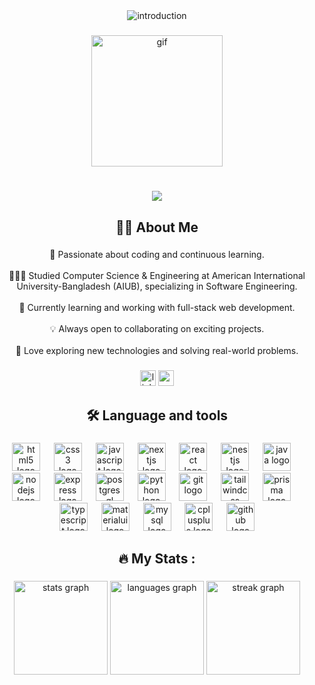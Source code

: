 <div align="center">
  <picture>
    <!-- Light Mode (Black Text) -->
    <source media="(prefers-color-scheme: light)" srcset="https://readme-typing-svg.herokuapp.com/?font=Righteous&size=35&center=true&vCenter=true&width=500&height=50&duration=4000&color=000000&lines=Hello+World!+👋;+I'm+Ashraful+Haque+Atif!" />
    <!-- Dark Mode (White Text) -->
    <source media="(prefers-color-scheme: dark)" srcset="https://readme-typing-svg.herokuapp.com/?font=Righteous&size=35&center=true&vCenter=true&width=500&height=50&duration=4000&color=ffffff&lines=Hello+World!+👋;+I'm+Ashraful+Haque+Atif!" />
    <!-- Default Image (Fallback) -->
    <img src="https://readme-typing-svg.herokuapp.com/?font=Righteous&size=35&center=true&vCenter=true&width=500&height=50&duration=4000&color=000000&lines=Hello+World!+👋;+I'm+Ashraful+Haque+Atif!" alt="introduction" />
  </picture>
</div>

###

<div align="center">
  <img height="210" src="https://media.giphy.com/media/wwg1suUiTbCY8H8vIA/giphy.gif" alt="gif" />
</div>

###

<h1></h1>

###

<div align="center">
  <img src="https://profile-counter.glitch.me/ashrafulatif/count.svg?"  />
</div>

###

<h2 align="center">👨‍💻 About Me</h2>

###

<p align="center">🧠 Passionate about coding and continuous learning.<br><br>👨🏻‍🎓 Studied Computer Science & Engineering at American International University-Bangladesh (AIUB), specializing in Software Engineering.<br><br>🌱 Currently learning and working with full-stack web development.<br><br>💡 Always open to collaborating on exciting projects.<br><br>🚀 Love exploring new technologies and solving real-world problems.</p>

###

<div align="center">
  <img src="https://img.shields.io/static/v1?message=LinkedIn&logo=linkedin&label=&color=0077B5&logoColor=white&labelColor=&style=for-the-badge" height="25" alt="linkedin logo"  />
  <img src="https://img.shields.io/static/v1?message=Gmail&logo=gmail&label=&color=D14836&logoColor=white&labelColor=&style=for-the-badge" height="25" alt="gmail logo"  />
</div>

###

<h2 align="center">🛠 Language and tools</h2>

###

<div align="center">
  <img src="https://cdn.jsdelivr.net/gh/devicons/devicon/icons/html5/html5-original.svg" height="45" alt="html5 logo"  />
  <img width="14" />
  <img src="https://cdn.jsdelivr.net/gh/devicons/devicon/icons/css3/css3-original.svg" height="45" alt="css3 logo"  />
  <img width="14" />
  <img src="https://cdn.jsdelivr.net/gh/devicons/devicon/icons/javascript/javascript-original.svg" height="45" alt="javascript logo"  />
  <img width="14" />
  <img src="https://cdn.jsdelivr.net/gh/devicons/devicon/icons/nextjs/nextjs-original.svg" height="45" alt="nextjs logo"  />
  <img width="14" />
  <img src="https://cdn.jsdelivr.net/gh/devicons/devicon/icons/react/react-original.svg" height="45" alt="react logo"  />
  <img width="14" />
  <img src="https://skillicons.dev/icons?i=nestjs" height="45" alt="nestjs logo"  />
  <img width="14" />
  <img src="https://cdn.jsdelivr.net/gh/devicons/devicon/icons/java/java-original.svg" height="45" alt="java logo"  />
  <img width="14" />
  <img src="https://cdn.jsdelivr.net/gh/devicons/devicon/icons/nodejs/nodejs-original.svg" height="45" alt="nodejs logo"  />
  <img width="14" />
  <img src="https://skillicons.dev/icons?i=express" height="45" alt="express logo"  />
  <img width="14" />
  <img src="https://cdn.jsdelivr.net/gh/devicons/devicon/icons/postgresql/postgresql-original.svg" height="45" alt="postgresql logo"  />
  <img width="14" />
  <img src="https://cdn.jsdelivr.net/gh/devicons/devicon/icons/python/python-original.svg" height="45" alt="python logo"  />
  <img width="14" />
  <img src="https://cdn.jsdelivr.net/gh/devicons/devicon/icons/git/git-original.svg" height="45" alt="git logo"  />
  <img width="14" />
  <img src="https://skillicons.dev/icons?i=tailwind" height="45" alt="tailwindcss logo"  />
  <img width="14" />
  <img src="https://skillicons.dev/icons?i=prisma" height="45" alt="prisma logo"  />
  <img width="14" />
  <img src="https://cdn.jsdelivr.net/gh/devicons/devicon/icons/typescript/typescript-original.svg" height="45" alt="typescript logo"  />
  <img width="14" />
  <img src="https://cdn.jsdelivr.net/gh/devicons/devicon/icons/materialui/materialui-original.svg" height="45" alt="materialui logo"  />
  <img width="14" />
  <img src="https://cdn.jsdelivr.net/gh/devicons/devicon/icons/mysql/mysql-original.svg" height="45" alt="mysql logo"  />
  <img width="14" />
  <img src="https://cdn.jsdelivr.net/gh/devicons/devicon/icons/cplusplus/cplusplus-original.svg" height="45" alt="cplusplus logo"  />
  <img width="14" />
  <img src="https://skillicons.dev/icons?i=github" height="45" alt="github logo"  />
</div>

###

<h2 align="center">🔥   My Stats :</h2>

###

<div align="center">
  <img src="https://github-readme-stats.vercel.app/api?username=ashrafulatif&hide_title=false&hide_rank=false&show_icons=true&include_all_commits=true&count_private=true&disable_animations=false&theme=github_dark&locale=en&hide_border=true&order=1" height="150" alt="stats graph"  />
  <img src="https://github-readme-stats.vercel.app/api/top-langs?username=ashrafulatif&locale=en&hide_title=false&layout=compact&card_width=320&langs_count=5&theme=github_dark&hide_border=true&order=2" height="150" alt="languages graph"  />
  <img src="https://streak-stats.demolab.com?user=ashrafulatif&locale=en&mode=daily&theme=github_dark&hide_border=true&border_radius=5&order=3" height="150" alt="streak graph"  />
</div>

###

